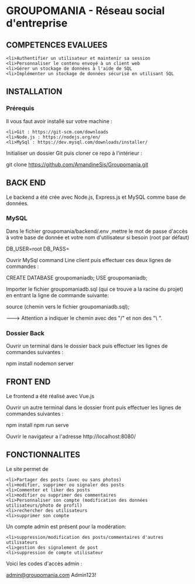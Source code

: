 <h1>GROUPOMANIA - Réseau social d'entreprise</h1>
<h2>COMPETENCES EVALUEES</h2>

    <li>Authentifier un utilisateur et maintenir sa session
    <li>Personnaliser le contenu envoyé à un client web
    <li>Gérer un stockage de données à l'aide de SQL
    <li>Implémenter un stockage de données sécurisé en utilisant SQL

<h2>INSTALLATION</h2>

<h3>Prérequis</h3>

Il vous faut avoir installé sur votre machine :

    <li>Git : https://git-scm.com/downloads
    <li>Node.js : https://nodejs.org/en/
    <li>MySql : https://dev.mysql.com/downloads/installer/

Initialiser un dossier Git puis cloner ce repo à l'intérieur :

git clone https://github.com/AmandineSis/Groupomania.git

<h2>BACK END</h2>

Le backend a été crée avec Node.js, Express.js et MySQL comme base de données. 

<h3>MySQL</h3>

Dans le fichier groupomania/backend/.env ,mettre le mot de passe d'accès à votre base de donnée et votre nom d'utilisateur si besoin (root par défaut)

DB_USER=root
DB_PASS=

Ouvrir MySql command Line client puis effectuer ces deux lignes de commandes :

CREATE DATABASE groupomaniadb;
USE groupomaniadb;

Importer le fichier groupomaniadb.sql (qui ce trouve a la racine du projet) en entrant la ligne de commande suivante:

source (chemin vers le fichier groupomaniadb.sql);

---> Attention a indiquer le chemin avec des "/" et non des "\ ".

<h3>Dossier Back</h3>

Ouvrir un terminal dans le dossier back puis effectuer les lignes de commandes suivantes :

npm install
nodemon server

<h2>FRONT END</h2>

Le frontend a été réalisé avec Vue.js

Ouvrir un autre terminal dans le dossier front puis effectuer les lignes de commandes suivantes :

npm install
npm run serve

Ouvrir le navigateur a l'adresse http://localhost:8080/

<h2>FONCTIONNALITES</h2>

Le site permet de

    <li>Partager des posts (avec ou sans photos)
    <li>modifier, supprimer ou signaler des posts
    <li>Commenter et liker des posts
    <li>modifier ou supprimer des commentaires
    <li>Personnaliser son compte (modification des données utilisateurs/photo de profil)
    <li>rechercher des utilisateurs
    <li>supprimer son compte

Un compte admin est présent pour la modération:
    
    <li>suppression/modification des posts/commentaires d'autres utilisateurs
    <li>gestion des signalement de post
    <li>suppression de compte utilisateur
    
Voici les codes d'accès admin :

admin@groupomania.com
Admin123!
